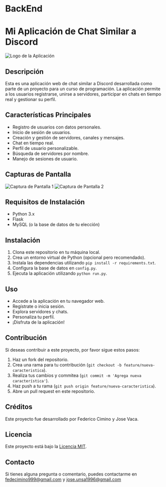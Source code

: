 # BackEnd
# Mi Aplicación de Chat Similar a Discord

![Logo de la Aplicación](enlace_a_la_imagen_del_logo.png)

## Descripción
Esta es una aplicación web de chat similar a Discord desarrollada como parte de un proyecto para un curso de programación. La aplicación permite a los usuarios registrarse, unirse a servidores, participar en chats en tiempo real y gestionar su perfil.

## Características Principales
- Registro de usuarios con datos personales.
- Inicio de sesión de usuarios.
- Creación y gestión de servidores, canales y mensajes.
- Chat en tiempo real.
- Perfil de usuario personalizable.
- Búsqueda de servidores por nombre.
- Manejo de sesiones de usuario.

## Capturas de Pantalla
![Captura de Pantalla 1](enlace_a_la_primera_imagen.png)
![Captura de Pantalla 2](enlace_a_la_segunda_imagen.png)

## Requisitos de Instalación
- Python 3.x
- Flask
- MySQL (o la base de datos de tu elección)

## Instalación
1. Clona este repositorio en tu máquina local.
2. Crea un entorno virtual de Python (opcional pero recomendado).
3. Instala las dependencias utilizando `pip install -r requirements.txt`.
4. Configura la base de datos en `config.py`.
5. Ejecuta la aplicación utilizando `python run.py`.

## Uso
- Accede a la aplicación en tu navegador web.
- Regístrate o inicia sesión.
- Explora servidores y chats.
- Personaliza tu perfil.
- ¡Disfruta de la aplicación!

## Contribución
Si deseas contribuir a este proyecto, por favor sigue estos pasos:
1. Haz un fork del repositorio.
2. Crea una rama para tu contribución (`git checkout -b feature/nueva-caracteristica`).
3. Realiza tus cambios y commitea (`git commit -m 'Agrega nueva característica'`).
4. Haz push a tu rama (`git push origin feature/nueva-caracteristica`).
5. Abre un pull request en este repositorio.

## Créditos
Este proyecto fue desarrollado por Federico Cimino y Jose Vaca.

## Licencia
Este proyecto está bajo la [Licencia MIT](LICENSE).

## Contacto
Si tienes alguna pregunta o comentario, puedes contactarme en fedecimino999@gmail.com y jose.unsa1996@gmail.com
